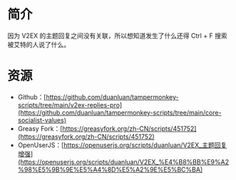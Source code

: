 # 简介

因为 V2EX 的主题回复之间没有关联，所以想知道发生了什么还得 Ctrl + F 搜索被艾特的人说了什么。

# 资源

* Github：[https://github.com/duanluan/tampermonkey-scripts/tree/main/v2ex-replies-pro](https://github.com/duanluan/tampermonkey-scripts/tree/main/core-socialist-values)
* Greasy Fork：[https://greasyfork.org/zh-CN/scripts/451752](https://greasyfork.org/zh-CN/scripts/451752)
* OpenUserJS：[https://openuserjs.org/scripts/duanluan/V2EX_主题回复增强](https://openuserjs.org/scripts/duanluan/V2EX_%E4%B8%BB%E9%A2%98%E5%9B%9E%E5%A4%8D%E5%A2%9E%E5%BC%BA)
